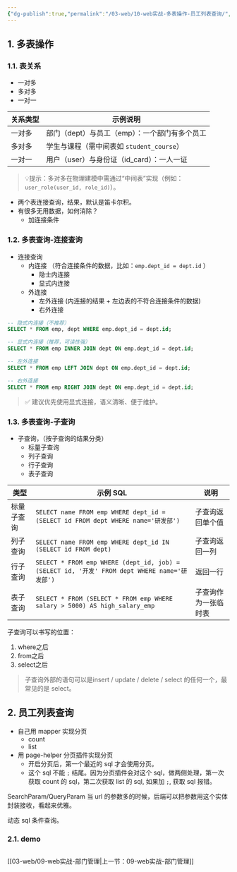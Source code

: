 ```yaml
---
{"dg-publish":true,"permalink":"/03-web/10-web实战-多表操作-员工列表查询/","dgPassFrontmatter":true}
---
```



## 1. 多表操作

### 1.1. 表关系

- 一对多
- 多对多
- 一对一

| 关系类型 | 示例说明                                      |
| -------- | --------------------------------------------- |
| 一对多   | 部门（dept）与员工（emp）：一个部门有多个员工 |
| 多对多   | 学生与课程（需中间表如 `student_course`）     |
| 一对一   | 用户（user）与身份证（id_card）：一人一证     |

> 💡提示：多对多在物理建模中需通过“中间表”实现（例如：`user_role(user_id, role_id)`）。

- 两个表连接查询，结果，默认是笛卡尔积。
- 有很多无用数据，如何消除？
	- 加连接条件

### 1.2. 多表查询-连接查询

- 连接查询
	- 内连接 （符合连接条件的数据，比如：`emp.dept_id = dept.id` ）
		- 隐士内连接
		- 显式内连接
	- 外连接 
		- 左外连接 (内连接的结果 + 左边表的不符合连接条件的数据)
		- 右外连接

```sql
-- 隐式内连接（不推荐）
SELECT * FROM emp, dept WHERE emp.dept_id = dept.id;

-- 显式内连接（推荐，可读性强）
SELECT * FROM emp INNER JOIN dept ON emp.dept_id = dept.id;

-- 左外连接
SELECT * FROM emp LEFT JOIN dept ON emp.dept_id = dept.id;

-- 右外连接
SELECT * FROM emp RIGHT JOIN dept ON emp.dept_id = dept.id;

```

> ✅ 建议优先使用显式连接，语义清晰、便于维护。

### 1.3. 多表查询-子查询

- 子查询，（按子查询的结果分类）
	- 标量子查询
	- 列子查询
	- 行子查询
	- 表子查询

| 类型       | 示例 SQL                                                                                     | 说明                 |
| ---------- | -------------------------------------------------------------------------------------------- | -------------------- |
| 标量子查询 | `SELECT name FROM emp WHERE dept_id = (SELECT id FROM dept WHERE name='研发部')`             | 子查询返回单个值     |
| 列子查询   | `SELECT name FROM emp WHERE dept_id IN (SELECT id FROM dept)`                                | 子查询返回一列       |
| 行子查询   | `SELECT * FROM emp WHERE (dept_id, job) = (SELECT id, '开发' FROM dept WHERE name='研发部')` | 返回一行             |
| 表子查询   | `SELECT * FROM (SELECT * FROM emp WHERE salary > 5000) AS high_salary_emp`                   | 子查询作为一张临时表 |

子查询可以书写的位置：
1. where之后
2. from之后
3. select之后

>  子查询外部的语句可以是insert / update / delete / select 的任何一个，最常见的是 select。

## 2. 员工列表查询

- 自己用 mapper 实现分页
	- count
	- list
- 用 page-helper 分页插件实现分页
	- 开启分页后，第一个最近的 sql 才会使用分页。
	- 这个 sql 不能 `;` 结尾。因为分页插件会对这个 sql，做两侧处理，第一次获取 count 的 sql，第二次获取 list 的 sql, 如果加 `;`, 获取 sql 报错。

SearchParam/QueryParam 当 url 的参数多的时候，后端可以把参数用这个实体封装接收，看起来优雅。

动态 sql 条件查询。

### 2.1. demo

```java

```

[[03-web/09-web实战-部门管理\|上一节：09-web实战-部门管理]]

